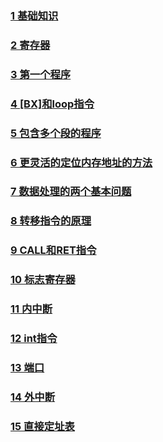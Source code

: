 ### [1 基础知识](https://github.com/MzjHarley/AssemblyLanguageBasicKnowledge/blob/main/%E6%B1%87%E7%BC%96%E5%8E%9F%E7%90%86%E5%9F%BA%E7%A1%80%E7%9F%A5%E8%AF%86.md)
### [2 寄存器](https://github.com/MzjHarley/AssemblyLanguageBasicKnowledge/blob/main/%E6%B1%87%E7%BC%96%E8%AF%AD%E8%A8%80%E4%B9%8B%E5%AF%84%E5%AD%98%E5%99%A8.md)
### [3 第一个程序](https://github.com/MzjHarley/AssemblyLanguageBasicKnowledge/blob/main/%E6%B1%87%E7%BC%96%E8%AF%AD%E8%A8%80%E4%B9%8B%E7%AC%AC%E4%B8%80%E4%B8%AA%E7%A8%8B%E5%BA%8F.md)

### [4 [BX]和loop指令](https://github.com/MzjHarley/AssemblyLanguageBasicKnowledge/blob/main/%E6%B1%87%E7%BC%96%E8%AF%AD%E8%A8%80%E4%B9%8B-BX-%E5%92%8CLOOP%E6%8C%87%E4%BB%A4.md)

### [5 包含多个段的程序](https://github.com/MzjHarley/AssemblyLanguageBasicKnowledge/blob/main/%E6%B1%87%E7%BC%96%E8%AF%AD%E8%A8%80%E4%B9%8B%E5%8C%85%E5%90%AB%E5%A4%9A%E4%B8%AA%E6%AE%B5%E7%9A%84%E7%A8%8B%E5%BA%8F.md)

### [6 更灵活的定位内存地址的方法](https://github.com/MzjHarley/AssemblyLanguageBasicKnowledge/blob/main/%E6%B1%87%E7%BC%96%E8%AF%AD%E8%A8%80%E4%B9%8B%E6%9B%B4%E7%81%B5%E6%B4%BB%E7%9A%84%E5%AE%9A%E4%BD%8D%E5%86%85%E5%AD%98%E5%9C%B0%E5%9D%80%E7%9A%84%E6%96%B9%E6%B3%95.md)

### [7 数据处理的两个基本问题](https://github.com/MzjHarley/AssemblyLanguageBasicKnowledge/blob/main/%E6%B1%87%E7%BC%96%E8%AF%AD%E8%A8%80%E4%B9%8B%E6%95%B0%E6%8D%AE%E5%A4%84%E7%90%86%E7%9A%84%E4%B8%A4%E4%B8%AA%E5%9F%BA%E6%9C%AC%E9%97%AE%E9%A2%98.md) 

### [8 转移指令的原理](https://github.com/MzjHarley/AssemblyLanguageBasicKnowledge/blob/main/%E6%B1%87%E7%BC%96%E8%AF%AD%E8%A8%80%E4%B9%8B%E8%BD%AC%E7%A7%BB%E6%8C%87%E4%BB%A4%E7%9A%84%E5%8E%9F%E7%90%86.md) 

### [9 CALL和RET指令](https://github.com/MzjHarley/AssemblyLanguageBasicKnowledge/blob/main/%E6%B1%87%E7%BC%96%E8%AF%AD%E8%A8%80%E4%B9%8BCALL%E5%92%8CRET%E6%8C%87%E4%BB%A4.md) 

### [10 标志寄存器](https://github.com/MzjHarley/AssemblyLanguageBasicKnowledge/blob/main/%E6%B1%87%E7%BC%96%E8%AF%AD%E8%A8%80%E4%B9%8B%E6%A0%87%E5%BF%97%E5%AF%84%E5%AD%98%E5%99%A8.md) 

### [11 内中断](https://github.com/MzjHarley/AssemblyLanguageBasicKnowledge/blob/main/%E6%B1%87%E7%BC%96%E8%AF%AD%E8%A8%80%E4%B9%8B%E5%86%85%E4%B8%AD%E6%96%AD.md) 

### [12 int指令](https://github.com/MzjHarley/AssemblyLanguageBasicKnowledge/blob/main/%E6%B1%87%E7%BC%96%E8%AF%AD%E8%A8%80%E4%B9%8Bint%E6%8C%87%E4%BB%A4.md) 

### [13 端口](https://github.com/MzjHarley/AssemblyLanguageBasicKnowledge/blob/main/%E6%B1%87%E7%BC%96%E8%AF%AD%E8%A8%80%E4%B9%8B%E7%AB%AF%E5%8F%A3.md) 

### [14 外中断](https://github.com/MzjHarley/AssemblyLanguageBasicKnowledge/blob/main/%E6%B1%87%E7%BC%96%E8%AF%AD%E8%A8%80%E4%B9%8B%E5%A4%96%E4%B8%AD%E6%96%AD.md) 

### [15 直接定址表](https://github.com/MzjHarley/AssemblyLanguageBasicKnowledge/blob/main/%E6%B1%87%E7%BC%96%E8%AF%AD%E8%A8%80%E4%B9%8B%E7%9B%B4%E6%8E%A5%E5%AE%9A%E5%9D%80%E8%A1%A8.md) 
